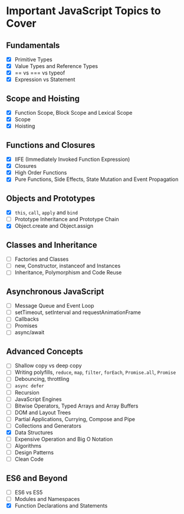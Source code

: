 # Important JavaScript Topics to Cover

## Fundamentals

- [x] Primitive Types
- [x] Value Types and Reference Types
- [x] == vs === vs typeof
- [x] Expression vs Statement

## Scope and Hoisting

- [x] Function Scope, Block Scope and Lexical Scope
- [x] Scope
- [x] Hoisting

## Functions and Closures

- [x] IIFE (Immediately Invoked Function Expression)
- [x] Closures
- [x] High Order Functions
- [x] Pure Functions, Side Effects, State Mutation and Event Propagation

## Objects and Prototypes

- [x] `this`, `call`, `apply` and `bind`
- [ ] Prototype Inheritance and Prototype Chain
- [x] Object.create and Object.assign

## Classes and Inheritance

- [ ] Factories and Classes
- [ ] new, Constructor, instanceof and Instances
- [ ] Inheritance, Polymorphism and Code Reuse

## Asynchronous JavaScript

- [ ] Message Queue and Event Loop
- [ ] setTimeout, setInterval and requestAnimationFrame
- [ ] Callbacks
- [ ] Promises
- [ ] async/await

## Advanced Concepts

- [ ] Shallow copy vs deep copy
- [ ] Writing polyfills, `reduce`, `map`, `filter`, `forEach`, `Promise.all`, `Promise`
- [ ] Debouncing, throttling
- [ ] `async defer`
- [ ] Recursion
- [ ] JavaScript Engines
- [ ] Bitwise Operators, Typed Arrays and Array Buffers
- [ ] DOM and Layout Trees
- [ ] Partial Applications, Currying, Compose and Pipe
- [ ] Collections and Generators
- [x] Data Structures
- [ ] Expensive Operation and Big O Notation
- [ ] Algorithms
- [ ] Design Patterns
- [ ] Clean Code

## ES6 and Beyond

- [ ] ES6 vs ES5
- [ ] Modules and Namespaces
- [x] Function Declarations and Statements
